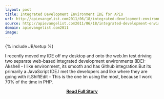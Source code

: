 ```yaml
---
layout: post
title: Integrated Development Environment IDE for APIs
url: http://apievangelist.com2011/06/18/integrated-development-environment-ide-for-apis/
source: http://apievangelist.com2011/06/18/integrated-development-environment-ide-for-apis/
domain: apievangelist.com2011
image: 
---
```

{% include JB/setup %}<p>I recently moved my IDE off my desktop and onto the web.Im test driving two separate web-based integrated development environments (IDE): Akshell - I like environment, its smooth and has Github integration.But its primarily a JavaScript IDE.I met the developers and like where they are going with it.ShiftEdit - This is the one Im using the most, because I work 70% of the time in PHP.</p>
<center><p><a href="http://apievangelist.com2011/06/18/integrated-development-environment-ide-for-apis/" style='padding:25px; font-sze:18px; font-weight: bold;'>Read Full Story</a></p></center>
